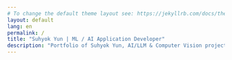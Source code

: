 ```yaml
---
# To change the default theme layout see: https://jekyllrb.com/docs/themes/#overriding-theme-defaults
layout: default
lang: en
permalink: /
title: "Suhyok Yun | ML / AI Application Developer"
description: "Portfolio of Suhyok Yun, AI/LLM & Computer Vision projects."
---
```

